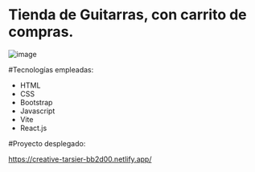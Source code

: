 # Tienda de Guitarras, con carrito de compras.

![image](https://github.com/linamaria126/guitarStore/assets/66230572/aa64e064-63b0-43fd-a370-aa605ea4d8d5)





#Tecnologías empleadas:
- HTML
- CSS
- Bootstrap
- Javascript
- Vite
- React.js


#Proyecto desplegado:

https://creative-tarsier-bb2d00.netlify.app/
